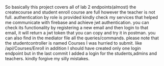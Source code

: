 So basically this project covers all of lab 2 endpoints(almost) the createcourse and student enroll course are full however the teacher is not full.
authentication by role is provided kindly check my services that helped me communicate with firebase and achieve jwt authentication. you can check its
functionality by registering a new email and then login to that email, it will return a jwt token that you can copy and try it in postman.
you can also find in the mediator file all the queries/commands.
please note that the studentcontroller is named Courses I was hurried to submit. like /api/Courses/Enroll in addition I should have created only one login endpoint
but in the last commit I added a login for the students,admins and teachers. kindly forgive my silly mistakes.
